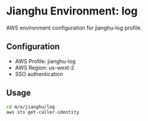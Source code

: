 # Jianghu Environment: log

AWS environment configuration for jianghu-log profile.

## Configuration

- AWS Profile: jianghu-log
- AWS Region: us-west-2
- SSO authentication

## Usage

```bash
cd m/a/jianghu/log
aws sts get-caller-identity
```
